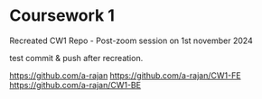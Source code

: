 # Coursework 1
 Recreated CW1 Repo - Post-zoom session on 1st november 2024

 test commit & push after recreation.


https://github.com/a-rajan
https://github.com/a-rajan/CW1-FE
https://github.com/a-rajan/CW1-BE